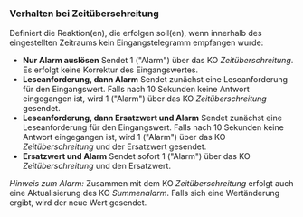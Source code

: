 ﻿### Verhalten bei Zeitüberschreitung

Definiert die Reaktion(en), die erfolgen soll(en), 
wenn innerhalb des eingestellten Zeitraums kein Eingangstelegramm empfangen wurde: 

- **Nur Alarm auslösen**
  Sendet 1 ("Alarm") über das KO *Zeitüberschreitung*. Es erfolgt keine Korrektur des Eingangswertes.
- **Leseanforderung, dann Alarm**
  Sendet zunächst eine Leseanforderung für den Eingangswert.
  Falls nach 10 Sekunden keine Antwort eingegangen ist, wird 1 ("Alarm") über das KO *Zeitüberschreitung* gesendet.
- **Leseanforderung, dann Ersatzwert und Alarm**
  Sendet zunächst eine Leseanforderung für den Eingangswert.
  Falls nach 10 Sekunden keine Antwort eingegangen ist, wird 1 ("Alarm") über das KO *Zeitüberschreitung* 
  und der Ersatzwert gesendet.
- **Ersatzwert und Alarm**
  Sendet sofort 1 ("Alarm") über das KO *Zeitüberschreitung* und den Ersatzwert.

*Hinweis zum Alarm:*
Zusammen mit dem KO *Zeitüberschreitung* erfolgt auch eine Aktualisierung des KO *Summenalarm*.
Falls sich eine Wertänderung ergibt, wird der neue Wert gesendet.


